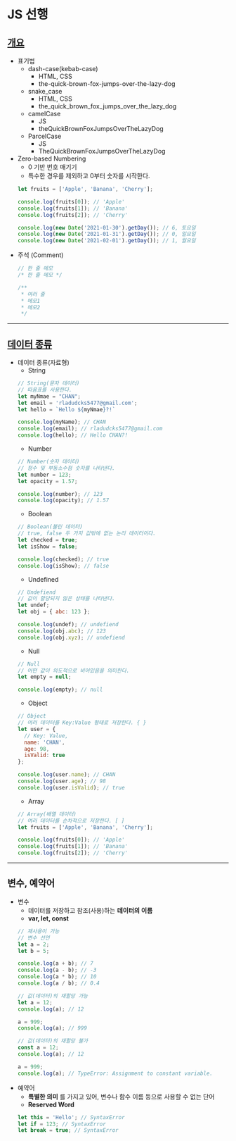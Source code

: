 # JS 선행
## <a href="https://github.com/dudcks5477/Front-end/tree/master/JS/js_antecedent/js/ex1.js">개요</a>
- 표기법
  - dash-case(kebab-case)
    - HTML, CSS
    - the-quick-brown-fox-jumps-over-the-lazy-dog
  - snake_case
    - HTML, CSS
    - the_quick_brown_fox_jumps_over_the_lazy_dog
  - camelCase
    - JS
    - theQuickBrownFoxJumpsOverTheLazyDog
  - ParcelCase
    - JS
    - TheQuickBrownFoxJumpsOverTheLazyDog
- Zero-based Numbering
  - 0 기반 번호 매기기
  - 특수한 경우를 제외하고 0부터 숫자를 시작한다.
  ```js
  let fruits = ['Apple', 'Banana', 'Cherry'];

  console.log(fruits[0]); // 'Apple'
  console.log(fruits[1]); // 'Banana'
  console.log(fruits[2]); // 'Cherry'

  console.log(new Date('2021-01-30').getDay()); // 6, 토요일
  console.log(new Date('2021-01-31').getDay()); // 0, 일요일
  console.log(new Date('2021-02-01').getDay()); // 1, 월요일
  ```
- 주석 (Comment)
  ```js
  // 한 줄 메모
  /* 한 줄 메모 */

  /**
   * 여러 줄
   * 메모1
   * 메모2
   */
  ```
----

## <a href="https://github.com/dudcks5477/Front-end/tree/master/JS/js_antecedent/js/ex2.js">데이터 종류</a>
- 데이터 종류(자료형)
  - String
  ```js
  // String(문자 데이터)
  // 따옴표를 사용한다.
  let myNmae = "CHAN";
  let email = 'rladudcks5477@gmail.com';
  let hello = `Hello ${myNmae}?!`

  console.log(myName); // CHAN
  console.log(email); // rladudcks5477@gmail.com
  console.log(hello); // Hello CHAN?!
  ```
  - Number
  ```js
  // Number(숫자 데이터)
  // 정수 및 부동소수점 숫자를 나타낸다.
  let number = 123;
  let opacity = 1.57;

  console.log(number); // 123
  console.log(opacity); // 1.57
  ```
  - Boolean
  ```js
  // Boolean(불린 데이터)
  // true, false 두 가지 값밖에 없는 논리 데이터이다.
  let checked = true;
  let isShow = false;

  console.log(checked); // true
  console.log(isShow); // false
  ```
  - Undefined
  ```js
  // Undefiend
  // 값이 할당되지 않은 상태를 나타낸다.
  let undef;
  let obj = { abc: 123 };

  console.log(undef); // undefiend
  console.log(obj.abc); // 123
  console.log(obj.xyz); // undefiend
  ```
  - Null
  ```js
  // Null
  // 어떤 값이 의도적으로 비어있음을 의미한다.
  let empty = null;

  console.log(empty); // null
  ```
  - Object
  ```js
  // Object
  // 여러 데이터를 Key:Value 형태로 저장한다. { }
  let user = {
    // Key: Value,
    name: 'CHAN',
    age: 98,
    isValid: true
  };

  console.log(user.name); // CHAN
  console.log(user.age); // 98
  console.log(user.isValid); // true
  ```
  - Array
  ```js
  // Array(배열 데이터)
  // 여러 데이터를 순차적으로 저장한다. [ ]
  let fruits = ['Apple', 'Banana', 'Cherry'];

  console.log(fruits[0]); // 'Apple'
  console.log(fruits[1]); // 'Banana'
  console.log(fruits[2]); // 'Cherry'
  ```
----

## 변수, 예약어
- 변수
  - 데이터를 저장하고 참조(사용)하는 **데이터의 이름**
  - **var, let, const**
  ```js
  // 재사용이 가능
  // 변수 선언
  let a = 2;
  let b = 5;

  console.log(a + b); // 7
  console.log(a - b); // -3
  console.log(a * b); // 10
  console.log(a / b); // 0.4

  // 값(데이터)의 재할당 가능
  let a = 12;
  console.log(a); // 12

  a = 999;
  console.log(a); // 999

  // 값(데이터)의 재할당 불가
  const a = 12;
  console.log(a); // 12

  a = 999;
  console.log(a); // TypeError: Assignment to constant variable.
  ```
- 예약어
  - **특별한 의미** 를 가지고 있어, 변수나 함수 이름 등으로 사용할 수 없는 단어
  - **Reserved Word**
  ```js
  let this = 'Hello'; // SyntaxError
  let if = 123; // SyntaxError
  let break = true; // SyntaxError
  ```